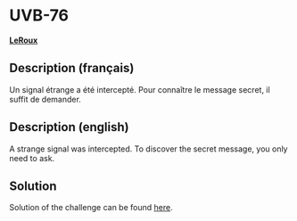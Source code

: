 # UVB-76

[**LeRoux**](https://www.simon-leroux.com/)

## Description (français)

Un signal étrange a été intercepté. Pour connaître le message secret, il suffit de demander.

## Description (english)

A strange signal was intercepted. To discover the secret message, you only need to ask.

## Solution

Solution of the challenge can be found [here](solution/).
